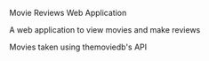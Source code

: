 Movie Reviews Web Application

A web application to view movies and make reviews

Movies taken using themoviedb's API
